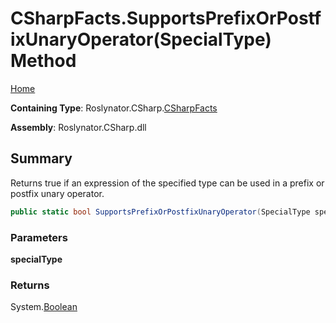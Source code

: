 # CSharpFacts\.SupportsPrefixOrPostfixUnaryOperator\(SpecialType\) Method

[Home](../../../../README.md)

**Containing Type**: Roslynator\.CSharp\.[CSharpFacts](../README.md)

**Assembly**: Roslynator\.CSharp\.dll

## Summary

Returns true if an expression of the specified type can be used in a prefix or postfix unary operator\.

```csharp
public static bool SupportsPrefixOrPostfixUnaryOperator(SpecialType specialType)
```

### Parameters

**specialType**

### Returns

System\.[Boolean](https://docs.microsoft.com/en-us/dotnet/api/system.boolean)


